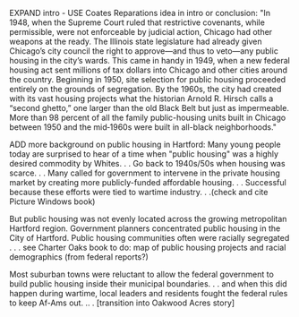 EXPAND intro - USE Coates Reparations idea in intro or conclusion: "In 1948, when the Supreme Court ruled that restrictive covenants, while permissible, were not enforceable by judicial action, Chicago had other weapons at the ready. The Illinois state legislature had already given Chicago’s city council the right to approve—and thus to veto—any public housing in the city’s wards. This came in handy in 1949, when a new federal housing act sent millions of tax dollars into Chicago and other cities around the country. Beginning in 1950, site selection for public housing proceeded entirely on the grounds of segregation. By the 1960s, the city had created with its vast housing projects what the historian Arnold R. Hirsch calls a “second ghetto,” one larger than the old Black Belt but just as impermeable. More than 98 percent of all the family public-housing units built in Chicago between 1950 and the mid‑1960s were built in all-black neighborhoods."

ADD more background on public housing in Hartford:
Many young people today are surprised to hear of a time when "public housing" was a highly desired commodity by Whites. . . Go back to 1940s/50s when housing was scarce. . . Many called for government to intervene in the private housing market by creating more publicly-funded affordable housing. . . Successful because these efforts were tied to wartime industry. . .(check and cite Picture Windows book)

But public housing was not evenly located across the growing metropolitan Hartford region.
Government planners concentrated public housing in the City of Hartford.
Public housing communities often were racially segregated . . .
see Charter Oaks book
to do: map of public housing projects and racial demographics (from federal reports?)

Most suburban towns were reluctant to allow the federal government to build public housing inside their municipal boundaries. . . and when this did happen during wartime, local leaders and residents fought the federal rules to keep Af-Ams out. .. . [transition into Oakwood Acres story]
